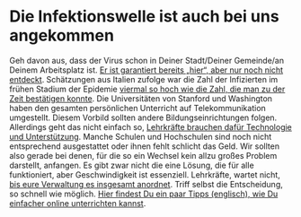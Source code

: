 # Die Infektionswelle ist auch bei uns angekommen

Geh davon aus, dass der Virus schon in Deiner Stadt/Deiner Gemeinde/an Deinem Arbeitsplatz ist. [Er ist garantiert bereits „hier“, aber nur noch nicht entdeckt](https://twitter.com/balajis/status/1234879748083503105).
Schätzungen aus Italien zufolge war die Zahl der Infizierten im frühen Stadium der Epidemie [viermal so hoch wie die Zahl, die man zu der Zeit bestätigen konnte](https://twitter.com/AdamJKucharski/status/1236004937529798659).
Die Universitäten von Stanford und Washington haben den gesamten persönlichen Unterricht auf Telekommunikation umgestellt. Diesem Vorbild sollten andere Bildungseinrichtungen folgen. Allerdings geht das nicht einfach so, [Lehrkräfte brauchen dafür Technologie und Unterstützung](https://twitter.com/ryanaboyd/status/1236009378295103488). Manche Schulen und Hochschulen sind noch nicht entsprechend ausgestattet oder ihnen fehlt schlicht das Geld. Wir sollten also gerade bei denen, für die so ein Wechsel kein allzu großes Problem darstellt, anfangen. Es gibt zwar nicht die eine Lösung, die für alle funktioniert, aber Geschwindigkeit ist essenziell. Lehrkräfte, wartet nicht, [bis eure Verwaltung es insgesamt anordnet](https://www.insidehighered.com/news/2020/03/06/roundup-weeks-news-about-colleges-and-coronavirus?utm_content=buffera0fc5&utm_medium=social&utm_source=linkedin&utm_campaign=IHEbuffer). Triff selbst die Entscheidung, so schnell wie möglich. [Hier findest Du ein paar Tipps (englisch), wie Du einfacher online unterrichten kannst](https://docs.google.com/document/d/1QR7IEgdisO6JtmELs07uUsSSu2Yox86GJY9wGV6mBjA/edit#).

